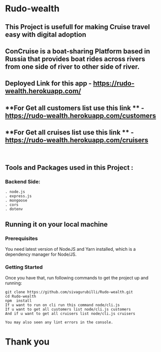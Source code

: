 # Rudo-wealth
 ## This Project is usefull for making Cruise travel easy with digital adoption 
 ## ConCruise is a boat-sharing Platform based in Russia that provides boat rides across rivers from one side of river to other side of river.
 
 ##  **Deployed Link** for this app - https://rudo-wealth.herokuapp.com/
 ##  **For Get all customers list use this link ** -  https://rudo-wealth.herokuapp.com/customers
 ##  **For Get all cruises list use this link ** -  https://rudo-wealth.herokuapp.com/cruisers
 
<br/>
 <h2>Tools and Packages used in this Project   :</h2> 
 
 
### Backend Side:
    . node.js
    . express.js
    . mongoose
    . cors
    . dotenv
   
   ## Running it on your local machine

### Prerequisites

You need latest version of NodeJS and Yarn installed, which is a dependency manager for Node/JS.

### Getting Started

Once you have that, run following commands to get the project up and running:

    git clone https://github.com/sivagurubilli/Rudo-wealth.git
    cd Rudo-wealth
    npm  install
    If u want to run on cli run this command node/cli.js
    If u want to get all customers list node/cli.js customers
    And if u want to get all cruisers list node/cli.js cruisers
   
    You may also seen any lint errors in the console.


<h1>Thank you </h1>
